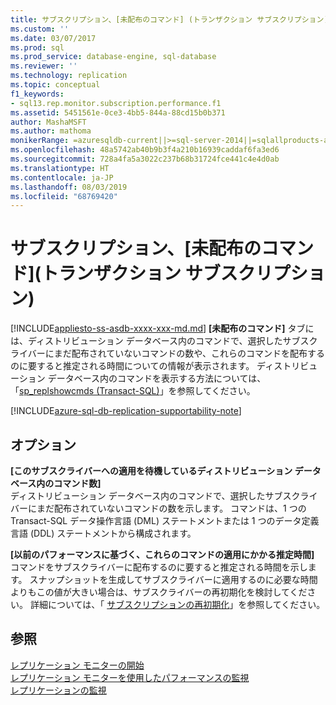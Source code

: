 ```yaml
---
title: サブスクリプション、[未配布のコマンド] (トランザクション サブスクリプション) | Microsoft Docs
ms.custom: ''
ms.date: 03/07/2017
ms.prod: sql
ms.prod_service: database-engine, sql-database
ms.reviewer: ''
ms.technology: replication
ms.topic: conceptual
f1_keywords:
- sql13.rep.monitor.subscription.performance.f1
ms.assetid: 5451561e-0ce3-4bb5-844a-88cd15b0b371
author: MashaMSFT
ms.author: mathoma
monikerRange: =azuresqldb-current||>=sql-server-2014||=sqlallproducts-allversions
ms.openlocfilehash: 48a5742ab40b9b3f4a210b16939caddaf6fa3ed6
ms.sourcegitcommit: 728a4fa5a3022c237b68b31724fce441c4e4d0ab
ms.translationtype: HT
ms.contentlocale: ja-JP
ms.lasthandoff: 08/03/2019
ms.locfileid: "68769420"
---
```

# <a name="subscription-undistributed-commands-transactional-subscription"></a>サブスクリプション、[未配布のコマンド]\(トランザクション サブスクリプション)
[!INCLUDE[appliesto-ss-asdb-xxxx-xxx-md.md](../../includes/appliesto-ss-asdb-xxxx-xxx-md.md)]
  **[未配布のコマンド]** タブには、ディストリビューション データベース内のコマンドで、選択したサブスクライバーにまだ配布されていないコマンドの数や、これらのコマンドを配布するのに要すると推定される時間についての情報が表示されます。 ディストリビューション データベース内のコマンドを表示する方法については、「[sp_replshowcmds &#40;Transact-SQL&#41;](../../relational-databases/system-stored-procedures/sp-replshowcmds-transact-sql.md)」を参照してください。  

[!INCLUDE[azure-sql-db-replication-supportability-note](../../includes/azure-sql-db-replication-supportability-note.md)]
  
## <a name="options"></a>オプション  
 **[このサブスクライバーへの適用を待機しているディストリビューション データベース内のコマンド数]**  
 ディストリビューション データベース内のコマンドで、選択したサブスクライバーにまだ配布されていないコマンドの数を示します。 コマンドは、1 つの Transact-SQL データ操作言語 (DML) ステートメントまたは 1 つのデータ定義言語 (DDL) ステートメントから構成されます。  
  
 **[以前のパフォーマンスに基づく、これらのコマンドの適用にかかる推定時間]**  
 コマンドをサブスクライバーに配布するのに要すると推定される時間を示します。 スナップショットを生成してサブスクライバーに適用するのに必要な時間よりもこの値が大きい場合は、サブスクライバーの再初期化を検討してください。 詳細については、「 [サブスクリプションの再初期化](../../relational-databases/replication/reinitialize-subscriptions.md)」を参照してください。  
  
## <a name="see-also"></a>参照  
 [レプリケーション モニターの開始](../../relational-databases/replication/monitor/start-the-replication-monitor.md)   
 [レプリケーション モニターを使用したパフォーマンスの監視](../../relational-databases/replication/monitor/monitor-performance-with-replication-monitor.md)   
 [レプリケーションの監視](../../relational-databases/replication/monitor/monitoring-replication.md)  
  
  
